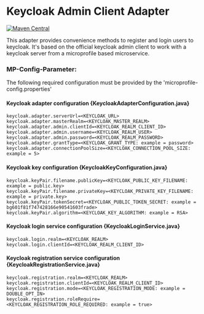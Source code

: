 # Keycloak Admin Client Adapter

[![Maven Central](https://img.shields.io/maven-central/v/de.openknowledge.authentication/keycloak-admin-client-adapter.svg?label=Maven%20Central)](https://search.maven.org/search?q=g:%22de.openknowledge.authentication%22%20AND%20a:%22keycloak-admin-client-adapter%22)

This adapter provides convenience methods to register and login users to keycloak. It's based on the official 
keycloak admin client to work with a keycloak server from a microprofile based microservice.

### MP-Config-Parameter:

The following required configuration must be provided by the 'microprofile-config.properties'

#### Keycloak adapter configuration {KeycloakAdapterConfiguration.java}
```
keycloak.adapter.serverUrl=<KEYCLOAK_URL>
keycloak.adapter.masterRealm=<KEYCLOAK_MASTER_REALM>
keycloak.adapter.admin.clientId=<KEYCLOAK_REALM_CLIENT_ID>
keycloak.adapter.admin.username=<KEYCLOAK_REALM_USER>
keycloak.adapter.admin.password=<KEYCLOAK_REALM_PASSWORD>
keycloak.adapter.grantType=<KEYCLOAK_GRANT_TYPE: example = password>
keycloak.adapter.connectionPoolSize=<KEYCLOAK_CONNECTION_POOL_SIZE: example = 5>
```

#### Keycloak key configuration {KeycloakKeyConfiguration.java}
```
keycloak.keyPair.filename.publicKey=<KEYCLOAK_PUBLIC_KEY_FILENAME: example = public.key>
keycloak.keyPair.filename.privateKey=<KEYCLOAK_PRIVATE_KEY_FILENAME: example = private.key>
keycloak.keyPair.tokenSecret=<KEYCLOAK_PUBLIC_TOKEN_SECRET: example = bg601f81f747428166e90541603frade>
keycloak.keyPair.algorithm=<KEYCLOAK_KEY_ALGORITHM: example = RSA>
```

#### Keycloak login service configuration {KeycloakLoginService.java}
```
keycloak.login.realm=<KEYCLOAK_REALM>
keycloak.login.clientId=<KEYCLOAK_REALM_CLIENT_ID>
```

#### Keycloak registration service configuration {KeycloakRegistrationService.java}
```
keycloak.registration.realm=<KEYCLOAK_REALM>
keycloak.registration.clientId=<KEYCLOAK_REALM_CLIENT_ID>
keycloak.registration.mode=<KEYCLOAK_REGISTRATION_MODE: example = DOUBLE_OPT_IN>
keycloak.registration.roleRequire=<KEYCLOAK_REGISTRATION_ROLE_REQUIRED: example = true>
```